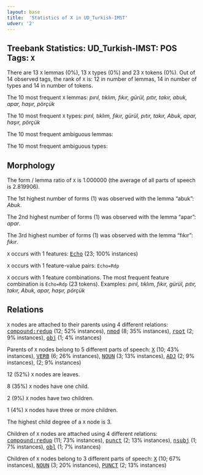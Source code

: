 ```yaml
---
layout: base
title:  'Statistics of X in UD_Turkish-IMST'
udver: '2'
---
```


## Treebank Statistics: UD_Turkish-IMST: POS Tags: `X`

There are 13 `X` lemmas (0%), 13 `X` types (0%) and 23 `X` tokens (0%).
Out of 14 observed tags, the rank of `X` is: 12 in number of lemmas, 14 in number of types and 14 in number of tokens.

The 10 most frequent `X` lemmas: <em>pırıl, tıklım, fıkır, gürül, pıtır, takır, abuk, apar, haşır, pörçük</em>

The 10 most frequent `X` types:  <em>pırıl, tıklım, fıkır, gürül, pıtır, takır, Abuk, apar, haşır, pörçük</em>

The 10 most frequent ambiguous lemmas: 

The 10 most frequent ambiguous types:  



## Morphology

The form / lemma ratio of `X` is 1.000000 (the average of all parts of speech is 2.819906).

The 1st highest number of forms (1) was observed with the lemma “abuk”: <em>Abuk</em>.

The 2nd highest number of forms (1) was observed with the lemma “apar”: <em>apar</em>.

The 3rd highest number of forms (1) was observed with the lemma “fıkır”: <em>fıkır</em>.

`X` occurs with 1 features: <tt><a href="tr_imst-feat-Echo.html">Echo</a></tt> (23; 100% instances)

`X` occurs with 1 feature-value pairs: `Echo=Rdp`

`X` occurs with 1 feature combinations.
The most frequent feature combination is `Echo=Rdp` (23 tokens).
Examples: <em>pırıl, tıklım, fıkır, gürül, pıtır, takır, Abuk, apar, haşır, pörçük</em>


## Relations

`X` nodes are attached to their parents using 4 different relations: <tt><a href="tr_imst-dep-compound-redup.html">compound:redup</a></tt> (12; 52% instances), <tt><a href="tr_imst-dep-nmod.html">nmod</a></tt> (8; 35% instances), <tt><a href="tr_imst-dep-root.html">root</a></tt> (2; 9% instances), <tt><a href="tr_imst-dep-obj.html">obj</a></tt> (1; 4% instances)

Parents of `X` nodes belong to 5 different parts of speech: <tt><a href="tr_imst-pos-X.html">X</a></tt> (10; 43% instances), <tt><a href="tr_imst-pos-VERB.html">VERB</a></tt> (6; 26% instances), <tt><a href="tr_imst-pos-NOUN.html">NOUN</a></tt> (3; 13% instances), <tt><a href="tr_imst-pos-ADJ.html">ADJ</a></tt> (2; 9% instances),  (2; 9% instances)

12 (52%) `X` nodes are leaves.

8 (35%) `X` nodes have one child.

2 (9%) `X` nodes have two children.

1 (4%) `X` nodes have three or more children.

The highest child degree of a `X` node is 3.

Children of `X` nodes are attached using 4 different relations: <tt><a href="tr_imst-dep-compound-redup.html">compound:redup</a></tt> (11; 73% instances), <tt><a href="tr_imst-dep-punct.html">punct</a></tt> (2; 13% instances), <tt><a href="tr_imst-dep-nsubj.html">nsubj</a></tt> (1; 7% instances), <tt><a href="tr_imst-dep-obl.html">obl</a></tt> (1; 7% instances)

Children of `X` nodes belong to 3 different parts of speech: <tt><a href="tr_imst-pos-X.html">X</a></tt> (10; 67% instances), <tt><a href="tr_imst-pos-NOUN.html">NOUN</a></tt> (3; 20% instances), <tt><a href="tr_imst-pos-PUNCT.html">PUNCT</a></tt> (2; 13% instances)

